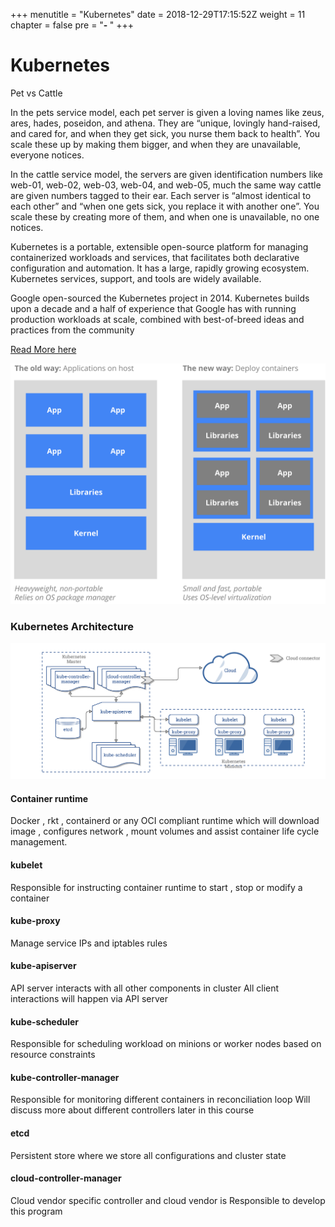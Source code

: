+++
menutitle = "Kubernetes"
date = 2018-12-29T17:15:52Z
weight = 11
chapter = false
pre = "<b>- </b>"
+++

# Kubernetes

Pet vs Cattle

In the pets service model, each pet server is given a loving names like zeus, ares, hades, poseidon, and athena. They are “unique, lovingly hand-raised, and cared for, and when they get sick, you nurse them back to health”. You scale these up by making them bigger, and when they are unavailable, everyone notices.

In the cattle service model, the servers are given identification numbers like web-01, web-02, web-03, web-04, and web-05, much the same way cattle are given numbers tagged to their ear. Each server is “almost identical to each other” and “when one gets sick, you replace it with another one”. You scale these by creating more of them, and when one is unavailable, no one notices.


Kubernetes is a portable, extensible open-source platform for managing containerized workloads and services, that facilitates both declarative configuration and automation. It has a large, rapidly growing ecosystem. Kubernetes services, support, and tools are widely available.

Google open-sourced the Kubernetes project in 2014. Kubernetes builds upon a decade and a half of experience that Google has with running production workloads at scale, combined with best-of-breed ideas and practices from the community

[Read More here](https://kubernetes.io/docs/concepts/overview/what-is-kubernetes/)

![Container and Kubernetes](kubernetes.svg?classes=shadow&width=60pc)


### Kubernetes Architecture

![Container and Kubernetes](kubernetes-architecture.png?classes=shadow)

#### Container runtime

Docker , rkt , containerd or any OCI compliant runtime which will download image , configures network , mount volumes and assist container life cycle management.

#### kubelet

Responsible for instructing container runtime to start , stop or modify a container

#### kube-proxy

Manage service IPs and iptables rules

#### kube-apiserver

API server interacts with all other components in cluster
All client interactions will happen via API server

#### kube-scheduler

Responsible for scheduling workload on minions or worker nodes based on resource constraints

#### kube-controller-manager

Responsible for monitoring different containers in reconciliation loop
Will discuss more about different controllers later in this course

#### etcd

Persistent store where we store all configurations and cluster state

#### cloud-controller-manager

Cloud vendor specific controller and cloud vendor is Responsible to develop this program
